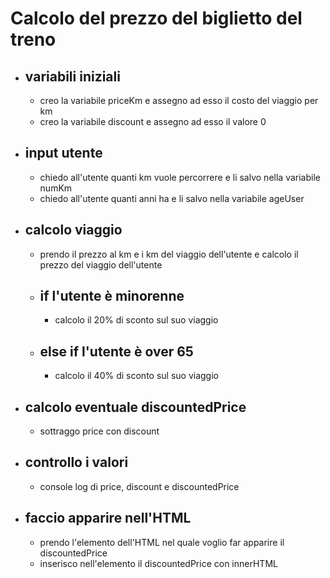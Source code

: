 # Calcolo del prezzo del biglietto del treno

- ## variabili iniziali

  - creo la variabile priceKm e assegno ad esso il costo del viaggio per km
  - creo la variabile discount e assegno ad esso il valore 0

- ## input utente

  - chiedo all'utente quanti km vuole percorrere e li salvo nella variabile numKm
  - chiedo all'utente quanti anni ha e li salvo nella variabile ageUser

- ## calcolo viaggio

    - prendo il prezzo al km e i km del viaggio dell'utente e calcolo il prezzo del viaggio dell'utente

    - ## if l'utente è minorenne 

        - calcolo il 20% di sconto sul suo viaggio

    - ## else if l'utente è over 65

        - calcolo il 40% di sconto sul suo viaggio

- ## calcolo eventuale discountedPrice

    - sottraggo price con discount 

- ## controllo i valori

    - console log di price, discount e discountedPrice

- ## faccio apparire nell'HTML

    - prendo l'elemento dell'HTML nel quale voglio far apparire il discountedPrice
    - inserisco nell'elemento il discountedPrice con innerHTML
